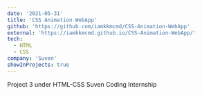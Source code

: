 ```yaml
---
date: '2021-05-31'
title: 'CSS Animation WebApp'
github: 'https://github.com/iamkkmcmd/CSS-Animation-WebApp'
external: 'https://iamkkmcmd.github.io/CSS-Animation-WebApp/'
tech:
  - HTML
  - CSS
company: 'Suven'
showInProjects: true
---
```


Project 3 under HTML-CSS Suven Coding Internship
